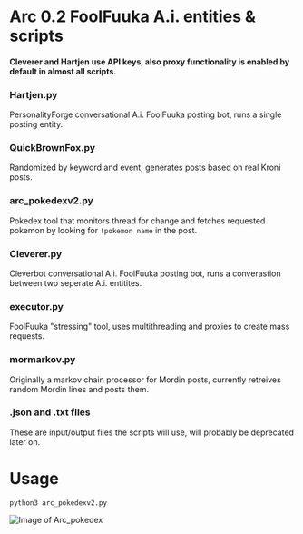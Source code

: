 # Arc 0.2 FoolFuuka A.i. entities & scripts

#### Cleverer and Hartjen use API keys, also proxy functionality is enabled by default in almost all scripts.

### Hartjen.py
PersonalityForge conversational A.i. FoolFuuka posting bot, runs a single posting entity.

### QuickBrownFox.py
Randomized by keyword and event, generates posts based on real Kroni posts.

### arc_pokedexv2.py
Pokedex tool that monitors thread for change and fetches requested pokemon by looking for ```!pokemon name``` in the post.

### Cleverer.py
Cleverbot conversational A.i. FoolFuuka posting bot, runs a converastion between two seperate A.i. entitites.

### executor.py
FoolFuuka "stressing" tool, uses multithreading and proxies to create mass requests.

### mormarkov.py
Originally a markov chain processor for Mordin posts, currently retreives random Mordin lines and posts them.

### .json and .txt files
These are input/output files the scripts will use, will probably be deprecated later on.

# Usage
```python3 arc_pokedexv2.py```

![Image of Arc_pokedex](http://tokyochronos.net/upload/efg75hf1.png)
